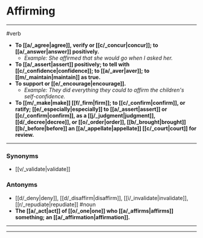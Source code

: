 # Affirming
---
#verb
- **To [[a/_agree|agree]], verify or [[c/_concur|concur]]; to [[a/_answer|answer]] positively.**
	- _Example: She affirmed that she would go when I asked her._
- **To [[a/_assert|assert]] positively; to tell with [[c/_confidence|confidence]]; to [[a/_aver|aver]]; to [[m/_maintain|maintain]] as true.**
- **To support or [[e/_encourage|encourage]].**
	- _Example: They did everything they could to affirm the children's self-confidence._
- **To [[m/_make|make]] [[f/_firm|firm]]; to [[c/_confirm|confirm]], or ratify; [[e/_especially|especially]] to [[a/_assert|assert]] or [[c/_confirm|confirm]], as a [[j/_judgment|judgment]], [[d/_decree|decree]], or [[o/_order|order]], [[b/_brought|brought]] [[b/_before|before]] an [[a/_appellate|appellate]] [[c/_court|court]] for review.**
---
### Synonyms
- [[v/_validate|validate]]
### Antonyms
- [[d/_deny|deny]], [[d/_disaffirm|disaffirm]], [[i/_invalidate|invalidate]], [[r/_repudiate|repudiate]]
#noun
- **The [[a/_act|act]] of [[o/_one|one]] who [[a/_affirms|affirms]] something; an [[a/_affirmation|affirmation]].**
---
---
